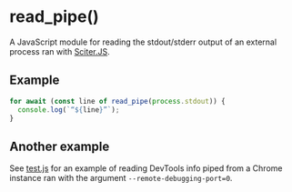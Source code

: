 # read_pipe()

A JavaScript module for reading the stdout/stderr output of an external process ran with [Sciter.JS](https://github.com/c-smile/sciter-js-sdk).

## Example 

```javascript
for await (const line of read_pipe(process.stdout)) {
  console.log(`“${line}”`);
}
```

## Another example

See [test.js](test.js) for an example of reading DevTools info piped from a Chrome instance ran with the argument `--remote-debugging-port=0`.